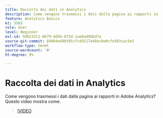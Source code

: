 ```yaml
---
title: Raccolta dei dati in Analytics
description: Come vengono trasmessi i dati dalla pagina ai rapporti in Adobe Analytics? Questo video mostra come.
feature: Analytics Basics
kt: 3565
role: User
level: Beginner
exl-id: 9d823311-8679-4d5b-873d-1ae0a49bbd7a
source-git-commit: 84984ad9bf65cfc69117e40ac0e0cfe503cac5e5
workflow-type: tm+mt
source-wordcount: '0'
ht-degree: 0%

---
```


# Raccolta dei dati in Analytics

Come vengono trasmessi i dati dalla pagina ai rapporti in Adobe Analytics? Questo video mostra come.

>[!VIDEO](https://video.tv.adobe.com/v/28768/?quality=12&learn=on)
